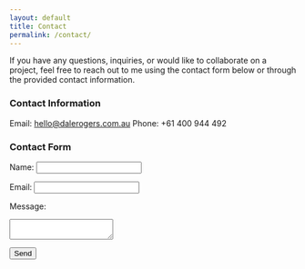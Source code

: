 ```yaml
---
layout: default
title: Contact
permalink: /contact/
---
```


If you have any questions, inquiries, or would like to collaborate on a project, feel free to reach out to me using the contact form below or through the provided contact information.

### Contact Information

Email: hello@dalerogers.com.au
Phone: +61 400 944 492

### Contact Form

<form method="POST" action="https://formspree.io/your-email@example.com">
  <label for="name">Name:</label>
  <input type="text" id="name" name="name" required>

  <label for="email">Email:</label>
  <input type="email" id="email" name="_replyto" required>

  <label for="message">Message:</label>
  <textarea id="message" name="message" required></textarea>

  <button type="submit">Send</button>
</form>